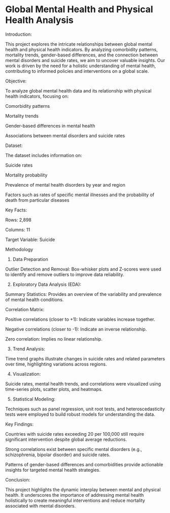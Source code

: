 # Global Mental Health and Physical Health Analysis

Introduction:

This project explores the intricate relationships between global mental health and physical health indicators. By analyzing comorbidity patterns, mortality trends, gender-based differences, and the connection between mental disorders and suicide rates, we aim to uncover valuable insights. Our work is driven by the need for a holistic understanding of mental health, contributing to informed policies and interventions on a global scale.


Objective:

To analyze global mental health data and its relationship with physical health indicators, focusing on:

Comorbidity patterns

Mortality trends

Gender-based differences in mental health

Associations between mental disorders and suicide rates


Dataset:

The dataset includes information on:

Suicide rates

Mortality probability

Prevalence of mental health disorders by year and region

Factors such as rates of specific mental illnesses and the probability of death from particular diseases


Key Facts:

Rows: 2,898

Columns: 11

Target Variable: Suicide


Methodology

1. Data Preparation
   
Outlier Detection and Removal: Box-whisker plots and Z-scores were used to identify and remove outliers to improve data reliability.


2. Exploratory Data Analysis (EDA):
   
Summary Statistics: Provides an overview of the variability and prevalence of mental health conditions.

Correlation Matrix:

Positive correlations (closer to +1): Indicate variables increase together.

Negative correlations (closer to -1): Indicate an inverse relationship.

Zero correlation: Implies no linear relationship.


3. Trend Analysis:
   
Time trend graphs illustrate changes in suicide rates and related parameters over time, highlighting variations across regions.


4. Visualization:
   
Suicide rates, mental health trends, and correlations were visualized using time-series plots, scatter plots, and heatmaps.

5. Statistical Modeling:
   
Techniques such as panel regression, unit root tests, and heteroscedasticity tests were employed to build robust models for understanding the data.


Key Findings:

Countries with suicide rates exceeding 20 per 100,000 still require significant intervention despite global average reductions.

Strong correlations exist between specific mental disorders (e.g., schizophrenia, bipolar disorder) and suicide rates.

Patterns of gender-based differences and comorbidities provide actionable insights for targeted mental health strategies.


Conclusion:

This project highlights the dynamic interplay between mental and physical health. It underscores the importance of addressing mental health holistically to create meaningful interventions and reduce mortality associated with mental disorders.
